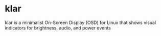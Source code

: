 # klar

klar is a minimalist On-Screen Display (OSD) for Linux that shows visual
indicators for brightness, audio, and power events
